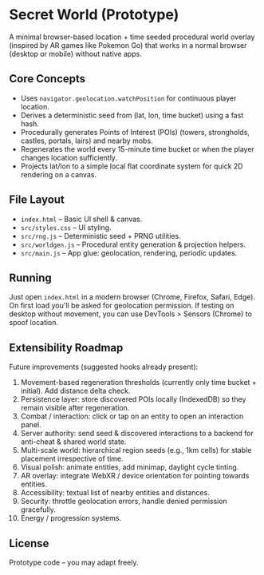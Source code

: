 # Secret World (Prototype)

A minimal browser-based location + time seeded procedural world overlay (inspired by AR games like Pokemon Go) that works in a normal browser (desktop or mobile) without native apps.

## Core Concepts

- Uses `navigator.geolocation.watchPosition` for continuous player location.
- Derives a deterministic seed from (lat, lon, time bucket) using a fast hash.
- Procedurally generates Points of Interest (POIs) (towers, strongholds, castles, portals, lairs) and nearby mobs.
- Regenerates the world every 15-minute time bucket or when the player changes location sufficiently.
- Projects lat/lon to a simple local flat coordinate system for quick 2D rendering on a canvas.

## File Layout

- `index.html` – Basic UI shell & canvas.
- `src/styles.css` – UI styling.
- `src/rng.js` – Deterministic seed + PRNG utilities.
- `src/worldgen.js` – Procedural entity generation & projection helpers.
- `src/main.js` – App glue: geolocation, rendering, periodic updates.

## Running
Just open `index.html` in a modern browser (Chrome, Firefox, Safari, Edge). On first load you'll be asked for geolocation permission.
If testing on desktop without movement, you can use DevTools > Sensors (Chrome) to spoof location.

## Extensibility Roadmap

Future improvements (suggested hooks already present):
1. Movement-based regeneration thresholds (currently only time bucket + initial). Add distance delta check.
2. Persistence layer: store discovered POIs locally (IndexedDB) so they remain visible after regeneration.
3. Combat / interaction: click or tap on an entity to open an interaction panel.
4. Server authority: send seed & discovered interactions to a backend for anti-cheat & shared world state.
5. Multi-scale world: hierarchical region seeds (e.g., 1km cells) for stable placement irrespective of time.
6. Visual polish: animate entities, add minimap, daylight cycle tinting.
7. AR overlay: integrate WebXR / device orientation for pointing towards entities.
8. Accessibility: textual list of nearby entities and distances.
9. Security: throttle geolocation errors, handle denied permission gracefully.
10. Energy / progression systems.

## License
Prototype code – you may adapt freely.
